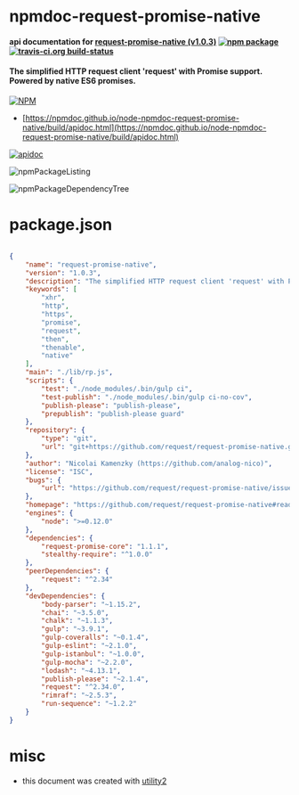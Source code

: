 # npmdoc-request-promise-native

#### api documentation for  [request-promise-native (v1.0.3)](https://github.com/request/request-promise-native#readme)  [![npm package](https://img.shields.io/npm/v/npmdoc-request-promise-native.svg?style=flat-square)](https://www.npmjs.org/package/npmdoc-request-promise-native) [![travis-ci.org build-status](https://api.travis-ci.org/npmdoc/node-npmdoc-request-promise-native.svg)](https://travis-ci.org/npmdoc/node-npmdoc-request-promise-native)

#### The simplified HTTP request client 'request' with Promise support. Powered by native ES6 promises.

[![NPM](https://nodei.co/npm/request-promise-native.png?downloads=true&downloadRank=true&stars=true)](https://www.npmjs.com/package/request-promise-native)

- [https://npmdoc.github.io/node-npmdoc-request-promise-native/build/apidoc.html](https://npmdoc.github.io/node-npmdoc-request-promise-native/build/apidoc.html)

[![apidoc](https://npmdoc.github.io/node-npmdoc-request-promise-native/build/screenCapture.buildCi.browser.%252Ftmp%252Fbuild%252Fapidoc.html.png)](https://npmdoc.github.io/node-npmdoc-request-promise-native/build/apidoc.html)

![npmPackageListing](https://npmdoc.github.io/node-npmdoc-request-promise-native/build/screenCapture.npmPackageListing.svg)

![npmPackageDependencyTree](https://npmdoc.github.io/node-npmdoc-request-promise-native/build/screenCapture.npmPackageDependencyTree.svg)



# package.json

```json

{
    "name": "request-promise-native",
    "version": "1.0.3",
    "description": "The simplified HTTP request client 'request' with Promise support. Powered by native ES6 promises.",
    "keywords": [
        "xhr",
        "http",
        "https",
        "promise",
        "request",
        "then",
        "thenable",
        "native"
    ],
    "main": "./lib/rp.js",
    "scripts": {
        "test": "./node_modules/.bin/gulp ci",
        "test-publish": "./node_modules/.bin/gulp ci-no-cov",
        "publish-please": "publish-please",
        "prepublish": "publish-please guard"
    },
    "repository": {
        "type": "git",
        "url": "git+https://github.com/request/request-promise-native.git"
    },
    "author": "Nicolai Kamenzky (https://github.com/analog-nico)",
    "license": "ISC",
    "bugs": {
        "url": "https://github.com/request/request-promise-native/issues"
    },
    "homepage": "https://github.com/request/request-promise-native#readme",
    "engines": {
        "node": ">=0.12.0"
    },
    "dependencies": {
        "request-promise-core": "1.1.1",
        "stealthy-require": "^1.0.0"
    },
    "peerDependencies": {
        "request": "^2.34"
    },
    "devDependencies": {
        "body-parser": "~1.15.2",
        "chai": "~3.5.0",
        "chalk": "~1.1.3",
        "gulp": "~3.9.1",
        "gulp-coveralls": "~0.1.4",
        "gulp-eslint": "~2.1.0",
        "gulp-istanbul": "~1.0.0",
        "gulp-mocha": "~2.2.0",
        "lodash": "~4.13.1",
        "publish-please": "~2.1.4",
        "request": "^2.34.0",
        "rimraf": "~2.5.3",
        "run-sequence": "~1.2.2"
    }
}
```



# misc
- this document was created with [utility2](https://github.com/kaizhu256/node-utility2)

